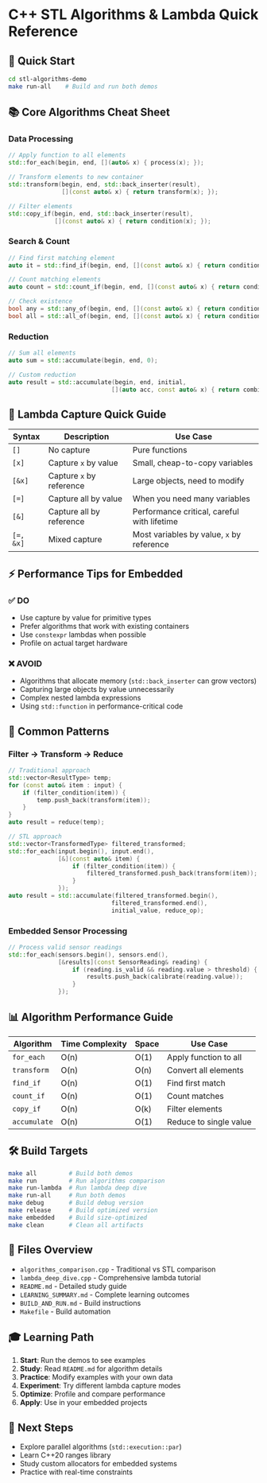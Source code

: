 # C++ STL Algorithms & Lambda Quick Reference

## 🚀 Quick Start
```bash
cd stl-algorithms-demo
make run-all    # Build and run both demos
```

## 📚 Core Algorithms Cheat Sheet

### Data Processing
```cpp
// Apply function to all elements
std::for_each(begin, end, [](auto& x) { process(x); });

// Transform elements to new container
std::transform(begin, end, std::back_inserter(result), 
               [](const auto& x) { return transform(x); });

// Filter elements
std::copy_if(begin, end, std::back_inserter(result),
             [](const auto& x) { return condition(x); });
```

### Search & Count
```cpp
// Find first matching element
auto it = std::find_if(begin, end, [](const auto& x) { return condition(x); });

// Count matching elements
auto count = std::count_if(begin, end, [](const auto& x) { return condition(x); });

// Check existence
bool any = std::any_of(begin, end, [](const auto& x) { return condition(x); });
bool all = std::all_of(begin, end, [](const auto& x) { return condition(x); });
```

### Reduction
```cpp
// Sum all elements
auto sum = std::accumulate(begin, end, 0);

// Custom reduction
auto result = std::accumulate(begin, end, initial,
                             [](auto acc, const auto& x) { return combine(acc, x); });
```

## 🔧 Lambda Capture Quick Guide

| Syntax | Description | Use Case |
|--------|-------------|----------|
| `[]` | No capture | Pure functions |
| `[x]` | Capture `x` by value | Small, cheap-to-copy variables |
| `[&x]` | Capture `x` by reference | Large objects, need to modify |
| `[=]` | Capture all by value | When you need many variables |
| `[&]` | Capture all by reference | Performance critical, careful with lifetime |
| `[=, &x]` | Mixed capture | Most variables by value, `x` by reference |

## ⚡ Performance Tips for Embedded

### ✅ DO
- Use capture by value for primitive types
- Prefer algorithms that work with existing containers
- Use `constexpr` lambdas when possible
- Profile on actual target hardware

### ❌ AVOID
- Algorithms that allocate memory (`std::back_inserter` can grow vectors)
- Capturing large objects by value unnecessarily
- Complex nested lambda expressions
- Using `std::function` in performance-critical code

## 🎯 Common Patterns

### Filter → Transform → Reduce
```cpp
// Traditional approach
std::vector<ResultType> temp;
for (const auto& item : input) {
    if (filter_condition(item)) {
        temp.push_back(transform(item));
    }
}
auto result = reduce(temp);

// STL approach
std::vector<TransformedType> filtered_transformed;
std::for_each(input.begin(), input.end(),
              [&](const auto& item) {
                  if (filter_condition(item)) {
                      filtered_transformed.push_back(transform(item));
                  }
              });
auto result = std::accumulate(filtered_transformed.begin(), 
                             filtered_transformed.end(), 
                             initial_value, reduce_op);
```

### Embedded Sensor Processing
```cpp
// Process valid sensor readings
std::for_each(sensors.begin(), sensors.end(),
              [&results](const SensorReading& reading) {
                  if (reading.is_valid && reading.value > threshold) {
                      results.push_back(calibrate(reading.value));
                  }
              });
```

## 📊 Algorithm Performance Guide

| Algorithm | Time Complexity | Space | Use Case |
|-----------|----------------|-------|----------|
| `for_each` | O(n) | O(1) | Apply function to all |
| `transform` | O(n) | O(n) | Convert all elements |
| `find_if` | O(n) | O(1) | Find first match |
| `count_if` | O(n) | O(1) | Count matches |
| `copy_if` | O(n) | O(k) | Filter elements |
| `accumulate` | O(n) | O(1) | Reduce to single value |

## 🛠️ Build Targets

```bash
make all         # Build both demos
make run         # Run algorithms comparison
make run-lambda  # Run lambda deep dive
make run-all     # Run both demos
make debug       # Build debug version
make release     # Build optimized version
make embedded    # Build size-optimized
make clean       # Clean all artifacts
```

## 📁 Files Overview

- `algorithms_comparison.cpp` - Traditional vs STL comparison
- `lambda_deep_dive.cpp` - Comprehensive lambda tutorial
- `README.md` - Detailed study guide
- `LEARNING_SUMMARY.md` - Complete learning outcomes
- `BUILD_AND_RUN.md` - Build instructions
- `Makefile` - Build automation

## 🎓 Learning Path

1. **Start**: Run the demos to see examples
2. **Study**: Read `README.md` for algorithm details
3. **Practice**: Modify examples with your own data
4. **Experiment**: Try different lambda capture modes
5. **Optimize**: Profile and compare performance
6. **Apply**: Use in your embedded projects

## 🔗 Next Steps

- Explore parallel algorithms (`std::execution::par`)
- Learn C++20 ranges library
- Study custom allocators for embedded systems
- Practice with real-time constraints
